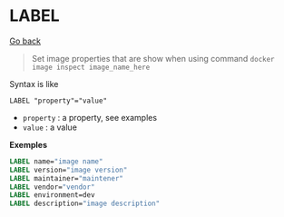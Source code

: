 # LABEL

[Go back](..)

> Set image properties that are show
> when using command ``docker image inspect image_name_here``

Syntax is like

```none
LABEL "property"="value"
```

* ``property`` : a property, see examples
* ``value`` : a value

**Exemples**

```dockerfile
LABEL name="image name"
LABEL version="image version"
LABEL maintainer="maintener"
LABEL vendor="vendor"
LABEL environment=dev
LABEL description="image description"
```
